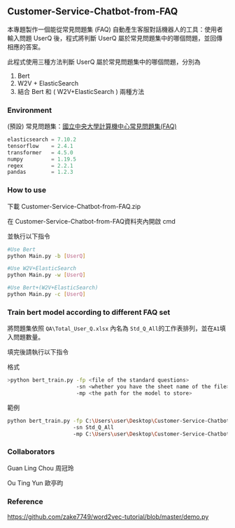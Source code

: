 ## Customer-Service-Chatbot-from-FAQ
本專題製作一個能從常見問題集 (FAQ) 自動產生客服對話機器人的工具：使用者輸入問題 UserQ 後，程式將判斷 UserQ 屬於常見問題集中的哪個問題，並回傳相應的答案。

此程式使用三種方法判斷 UserQ 屬於常見問題集中的哪個問題，分別為
1. Bert
2. W2V + ElasticSearch
3. 結合 Bert 和 ( W2V+ElasticSearch ) 兩種方法
### Environment


(預設) 常見問題集：[國立中央大學計算機中心常見問題集(FAQ)](https://www.cc.ncu.edu.tw/page/qna)
```python
elasticsearch = 7.10.2
tensorflow    = 2.4.1
transformer   = 4.5.0
numpy         = 1.19.5
regex         = 2.2.1
pandas        = 1.2.3
```
### How to use

下載 Customer-Service-Chatbot-from-FAQ.zip

在 Customer-Service-Chatbot-from-FAQ資料夾內開啟 cmd

並執行以下指令

```bash
#Use Bert
python Main.py -b [UserQ]

#Use W2V+ElasticSearch 
python Main.py -w [UserQ]

#Use Bert+(W2V+ElasticSearch)
python Main.py -c [UserQ]
```
### Train bert model according to different FAQ set

將問題集依照 `QA\Total_User_Q.xlsx` 內名為 `Std_Q_All`的工作表排列，並在`A1`填入問題數量。

填完後請執行以下指令

格式
```bash
>python bert_train.py -fp <file of the standard questions>
            	      -sn <whether you have the sheet name of the file>
	                  -mp <the path for the model to store>

```
範例
```bash
python bert_train.py -fp C:\Users\user\Desktop\Customer-Service-Chatbot-from-FAQ\QA\Total_User_Q.xlsx 
		             -sn Std_Q_All 
	        	     -mp C:\Users\user\Desktop\Customer-Service-Chatbot-from-FAQ\Model\bert.h5
```


### Collaborators

Guan Ling Chou 周冠玲 

Ou Ting Yun    歐亭昀
### Reference

https://github.com/zake7749/word2vec-tutorial/blob/master/demo.py
